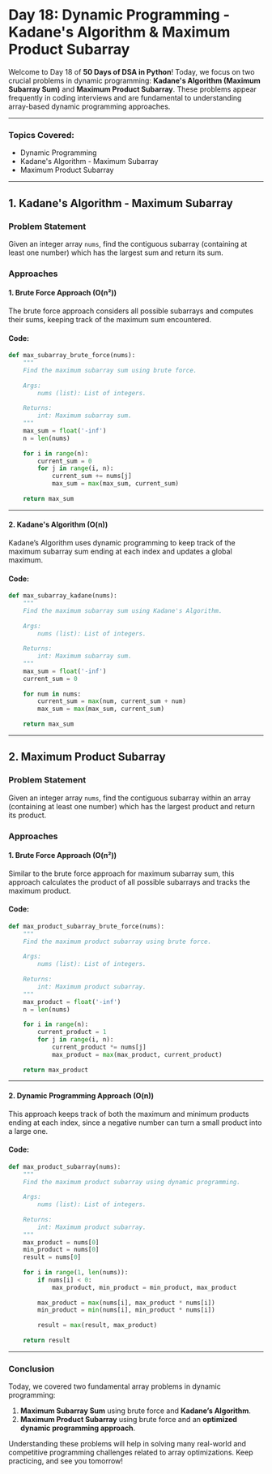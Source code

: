 # **Day 18: Dynamic Programming - Kadane's Algorithm & Maximum Product Subarray**

Welcome to Day 18 of **50 Days of DSA in Python**! Today, we focus on two crucial problems in dynamic programming: **Kadane's Algorithm (Maximum Subarray Sum)** and **Maximum Product Subarray**. These problems appear frequently in coding interviews and are fundamental to understanding array-based dynamic programming approaches.

---

### **Topics Covered:**
- Dynamic Programming
- Kadane's Algorithm - Maximum Subarray
- Maximum Product Subarray

---

## **1. Kadane's Algorithm - Maximum Subarray**

### **Problem Statement**
Given an integer array `nums`, find the contiguous subarray (containing at least one number) which has the largest sum and return its sum.

### **Approaches**

#### **1. Brute Force Approach (O(n²))**
The brute force approach considers all possible subarrays and computes their sums, keeping track of the maximum sum encountered.

#### **Code:**
```python
def max_subarray_brute_force(nums):
    """
    Find the maximum subarray sum using brute force.
    
    Args:
        nums (list): List of integers.
    
    Returns:
        int: Maximum subarray sum.
    """
    max_sum = float('-inf')
    n = len(nums)
    
    for i in range(n):
        current_sum = 0
        for j in range(i, n):
            current_sum += nums[j]
            max_sum = max(max_sum, current_sum)
    
    return max_sum
```

---

#### **2. Kadane's Algorithm (O(n))**
Kadane’s Algorithm uses dynamic programming to keep track of the maximum subarray sum ending at each index and updates a global maximum.

#### **Code:**
```python
def max_subarray_kadane(nums):
    """
    Find the maximum subarray sum using Kadane's Algorithm.
    
    Args:
        nums (list): List of integers.
    
    Returns:
        int: Maximum subarray sum.
    """
    max_sum = float('-inf')
    current_sum = 0
    
    for num in nums:
        current_sum = max(num, current_sum + num)
        max_sum = max(max_sum, current_sum)
    
    return max_sum
```

---

## **2. Maximum Product Subarray**

### **Problem Statement**
Given an integer array `nums`, find the contiguous subarray within an array (containing at least one number) which has the largest product and return its product.

### **Approaches**

#### **1. Brute Force Approach (O(n²))**
Similar to the brute force approach for maximum subarray sum, this approach calculates the product of all possible subarrays and tracks the maximum product.

#### **Code:**
```python
def max_product_subarray_brute_force(nums):
    """
    Find the maximum product subarray using brute force.
    
    Args:
        nums (list): List of integers.
    
    Returns:
        int: Maximum product subarray.
    """
    max_product = float('-inf')
    n = len(nums)
    
    for i in range(n):
        current_product = 1
        for j in range(i, n):
            current_product *= nums[j]
            max_product = max(max_product, current_product)
    
    return max_product
```

---

#### **2. Dynamic Programming Approach (O(n))**
This approach keeps track of both the maximum and minimum products ending at each index, since a negative number can turn a small product into a large one.

#### **Code:**
```python
def max_product_subarray(nums):
    """
    Find the maximum product subarray using dynamic programming.
    
    Args:
        nums (list): List of integers.
    
    Returns:
        int: Maximum product subarray.
    """
    max_product = nums[0]
    min_product = nums[0]
    result = nums[0]
    
    for i in range(1, len(nums)):
        if nums[i] < 0:
            max_product, min_product = min_product, max_product
        
        max_product = max(nums[i], max_product * nums[i])
        min_product = min(nums[i], min_product * nums[i])
        
        result = max(result, max_product)
    
    return result
```

---

### **Conclusion**

Today, we covered two fundamental array problems in dynamic programming:
1. **Maximum Subarray Sum** using brute force and **Kadane’s Algorithm**.
2. **Maximum Product Subarray** using brute force and an **optimized dynamic programming approach**.

Understanding these problems will help in solving many real-world and competitive programming challenges related to array optimizations. Keep practicing, and see you tomorrow!